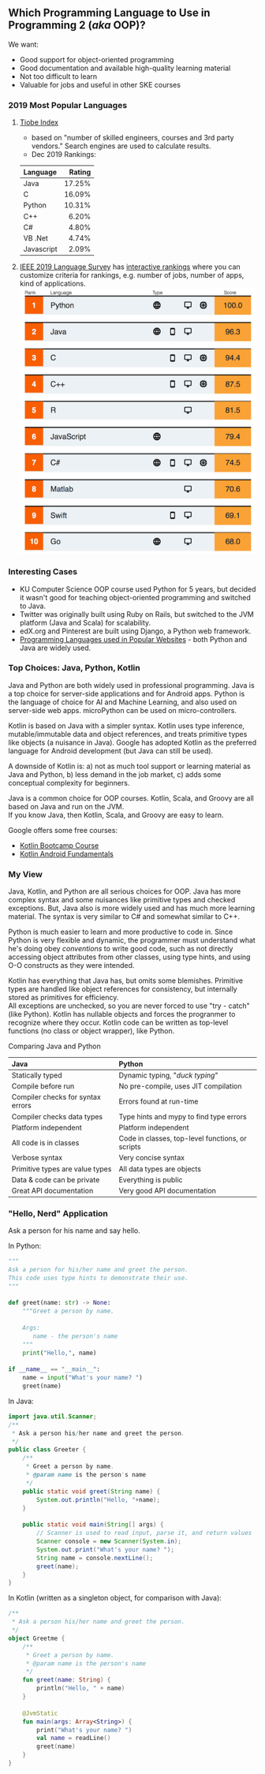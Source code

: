 ## Which Programming Language to Use in Programming 2 (*aka* OOP)?

We want:

* Good support for object-oriented programming
* Good documentation and available high-quality learning material
* Not too difficult to learn
* Valuable for jobs and useful in other SKE courses

### 2019 Most Popular Languages

1. [Tiobe Index][] 
   * based on "number of skilled engineers, courses and 3rd party vendors." Search engines are used to calculate results.
   * Dec 2019 Rankings:

    | Language  | Rating |
    |:----------|-------:|
    | Java      | 17.25% |
    | C         | 16.09% |
    | Python    | 10.31% |
    | C++       |  6.20% |
    | C#        |  4.80% |
    | VB .Net   |  4.74% |
    | Javascript|  2.09% |

2. [IEEE 2019 Language Survey][ieee-language-survey-article] has [interactive rankings][ieee-language-interactive] where you can customize criteria for rankings, e.g. number of jobs, number of apps, kind of applications.    
   ![IEEE Language Rankings](../images/ieee-language-rankings.png)

### Interesting Cases

* KU Computer Science OOP course used Python for 5 years, but decided it wasn't good for teaching object-oriented programming and switched to Java.
* Twitter was originally built using Ruby on Rails, but switched to the JVM platform (Java and Scala) for scalability.
* edX.org and Pinterest are built using Django, a Python web framework.
* [Programming Languages used in Popular Websites][web-sites-wikipedia] - both Python and Java are widely used.


### Top Choices: Java, Python, Kotlin

Java and Python are both widely used in professional programming.
Java is a top choice for server-side applications and for Android apps.
Python is the language of choice for AI and Machine Learning, and also used on server-side web apps.
microPython can be used on micro-controllers.

Kotlin is based on Java with a simpler syntax. 
Kotlin uses type inference, mutable/immutable data and object references,
and treats primitive types like objects (a nuisance in Java).
Google has adopted Kotlin as the preferred language for Android development (but Java can still be used).

A downside of Kotlin is: a) not as much tool support or learning material as Java and Python,
b) less demand in the job market, c) adds some conceptual complexity for beginners.

Java is a common choice for OOP courses. 
Kotlin, Scala, and Groovy are all based on Java and run on the JVM.  
If you know Java, then Kotlin, Scala, and Groovy are easy to learn. 

Google offers some free courses:

* [Kotlin Bootcamp Course][]
* [Kotlin Android Fundamentals][]

### My View

Java, Kotlin, and Python are all serious choices for OOP. 
Java has more complex syntax and some nuisances like primitive types and checked exceptions.
But, Java also is more widely used and has much more learning material.
The syntax is very similar to C# and somewhat similar to C++.  

Python is much easier to learn and more productive to code in.
Since Python is very flexible and dynamic, 
the programmer must understand what he's doing obey *conventions* to write good code,
such as not directly accessing object attributes from other classes,
using type hints, and using O-O constructs as they were intended.

Kotlin has everything that Java has, but omits some blemishes.
Primitive types are handled like object references for consistency,
but internally stored as primitives for efficiency.  
All exceptions are unchecked, so you are never forced to use "try - catch" (like Python).
Kotlin has nullable objects and forces the progranmer to recognize where they occur.
Kotlin code can be written as top-level functions (no class or object wrapper), like Python.


Comparing Java and Python

| Java                             | Python                                |
|:---------------------------------|:--------------------------------------|
| Statically typed                 | Dynamic typing, "*duck typing*"       |
| Compile before run               | No pre-compile, uses JIT compilation  |
| Compiler checks for syntax errors| Errors found at run-time              |
| Compiler checks data types       | Type hints and mypy to find type errors |
| Platform independent             | Platform independent                  |
| All code is in classes           | Code in classes, top-level functions, or scripts |
| Verbose syntax                   | Very concise syntax                   |
| Primitive types are value types  | All data types are objects            |
| Data & code can be private       | Everything is public                  |
| Great API documentation          | Very good API documentation           |

### "Hello, Nerd" Application

Ask a person for his name and say hello.

In Python:
```python
"""
Ask a person for his/her name and greet the person.
This code uses type hints to demonstrate their use.
"""

def greet(name: str) -> None:
    """Greet a person by name.

    Args:
       name - the person's name
    """
    print("Hello,", name)

if __name__ == "__main__":
    name = input("What's your name? ")
    greet(name)
```

In Java:
```java
import java.util.Scanner;
/**
 * Ask a person his/her name and greet the person.
 */
public class Greeter {
    /**
     * Greet a person by name.
     * @param name is the person's name
     */
    public static void greet(String name) {
        System.out.println("Hello, "+name);
    }

    public static void main(String[] args) {
        // Scanner is used to read input, parse it, and return values
        Scanner console = new Scanner(System.in);
        System.out.print("What's your name? ");
        String name = console.nextLine();
        greet(name);
    }
}
```
In Kotlin (written as a singleton object, for comparison with Java):
```kotlin
/**
 * Ask a person his/her name and greet the person.
 */
object Greetme {
    /**
     * Greet a person by name.
     * @param name is the person's name
     */
    fun greet(name: String) {
        println("Hello, " + name)
    }

    @JvmStatic
    fun main(args: Array<String>) {
        print("What's your name? ")
        val name = readLine()
        greet(name)
    }
}
```


[Tiobe Index]: https://www.tiobe.com/tiobe-index/
[ieee-language-survey-article]: https://spectrum.ieee.org/computing/software/the-top-programming-languages-2019
[ieee-language-interactive]: https://spectrum.ieee.org/static/interactive-the-top-programming-languages-2019
[web-sites-wikipedia]: https://en.wikipedia.org/wiki/Programming_languages_used_in_most_popular_websites
[kotlin-for-android]: https://techcrunch.com/2019/05/07/kotlin-is-now-googles-preferred-language-for-android-app-development/
[the future of Android]: https://dzone.com/articles/why-kotlin-is-the-future-of-android-app-developmen
[Groovy]: https://groovy-lang.org
[Kotlin]: https://kotlinlang.org
[Scala]: https://scala-lang.org
[Spock]: https://spockframework.org
[Kotlin Bootcamp Course]: https://codelabs.developers.google.com/kotlin-bootcamp/
[Kotlin Android Fundamentals]: https://codelabs.developers.google.com/android-kotlin-fundamentals/
